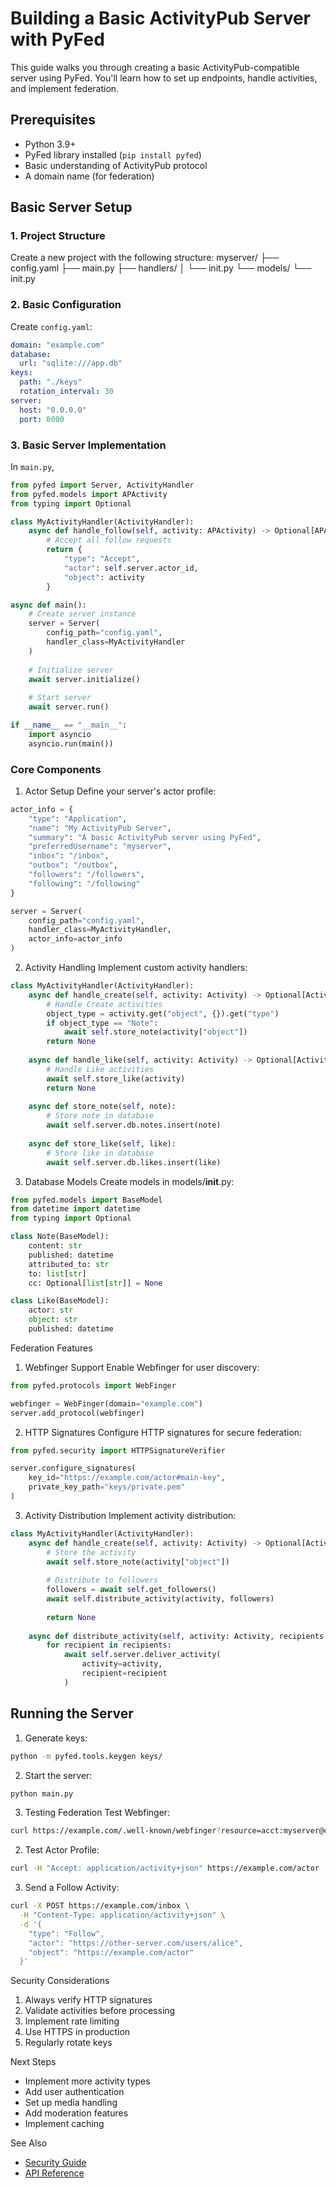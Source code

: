 # Building a Basic ActivityPub Server with PyFed

This guide walks you through creating a basic ActivityPub-compatible server using PyFed. You'll learn how to set up endpoints, handle activities, and implement federation.

## Prerequisites

- Python 3.9+
- PyFed library installed (`pip install pyfed`)
- Basic understanding of ActivityPub protocol
- A domain name (for federation)

## Basic Server Setup

### 1. Project Structure

Create a new project with the following structure:
myserver/
├── config.yaml
├── main.py
├── handlers/
│ └── init.py
└── models/
    └── init.py

### 2. Basic Configuration

Create `config.yaml`:
```yaml
domain: "example.com"
database:
  url: "sqlite:///app.db"
keys:
  path: "./keys"
  rotation_interval: 30
server:
  host: "0.0.0.0"
  port: 8000
```

### 3. Basic Server Implementation

In `main.py`,

```python 
from pyfed import Server, ActivityHandler
from pyfed.models import APActivity
from typing import Optional

class MyActivityHandler(ActivityHandler):
    async def handle_follow(self, activity: APActivity) -> Optional[APActivity]:
        # Accept all follow requests
        return {
            "type": "Accept",
            "actor": self.server.actor_id,
            "object": activity
        }

async def main():
    # Create server instance
    server = Server(
        config_path="config.yaml",
        handler_class=MyActivityHandler
    )
    
    # Initialize server
    await server.initialize()
    
    # Start server
    await server.run()

if __name__ == "__main__":
    import asyncio
    asyncio.run(main())
```

### Core Components
1. Actor Setup
Define your server's actor profile:

```python
actor_info = {
    "type": "Application",
    "name": "My ActivityPub Server",
    "summary": "A basic ActivityPub server using PyFed",
    "preferredUsername": "myserver",
    "inbox": "/inbox",
    "outbox": "/outbox",
    "followers": "/followers",
    "following": "/following"
}

server = Server(
    config_path="config.yaml",
    handler_class=MyActivityHandler,
    actor_info=actor_info
)
```

2. Activity Handling
Implement custom activity handlers:

```python
class MyActivityHandler(ActivityHandler):
    async def handle_create(self, activity: Activity) -> Optional[Activity]:
        # Handle Create activities
        object_type = activity.get("object", {}).get("type")
        if object_type == "Note":
            await self.store_note(activity["object"])
        return None
    
    async def handle_like(self, activity: Activity) -> Optional[Activity]:
        # Handle Like activities
        await self.store_like(activity)
        return None
    
    async def store_note(self, note):
        # Store note in database
        await self.server.db.notes.insert(note)
    
    async def store_like(self, like):
        # Store like in database
        await self.server.db.likes.insert(like)
```

3. Database Models
Create models in models/__init__.py:

```python
from pyfed.models import BaseModel
from datetime import datetime
from typing import Optional

class Note(BaseModel):
    content: str
    published: datetime
    attributed_to: str
    to: list[str]
    cc: Optional[list[str]] = None

class Like(BaseModel):
    actor: str
    object: str
    published: datetime
```

Federation Features
1. Webfinger Support
Enable Webfinger for user discovery:

```python
from pyfed.protocols import WebFinger

webfinger = WebFinger(domain="example.com")
server.add_protocol(webfinger)
```

2. HTTP Signatures
Configure HTTP signatures for secure federation:

```python
from pyfed.security import HTTPSignatureVerifier

server.configure_signatures(
    key_id="https://example.com/actor#main-key",
    private_key_path="keys/private.pem"
)
```

3. Activity Distribution
Implement activity distribution:

```python
class MyActivityHandler(ActivityHandler):
    async def handle_create(self, activity: Activity) -> Optional[Activity]:
        # Store the activity
        await self.store_note(activity["object"])
        
        # Distribute to followers
        followers = await self.get_followers()
        await self.distribute_activity(activity, followers)
        
        return None
    
    async def distribute_activity(self, activity: Activity, recipients: list[str]):
        for recipient in recipients:
            await self.server.deliver_activity(
                activity=activity,
                recipient=recipient
            )
```

## Running the Server
1. Generate keys:

```bash
python -m pyfed.tools.keygen keys/
```

2. Start the server:

```bash
python main.py
```

3. Testing Federation
Test Webfinger:

```bash 
curl https://example.com/.well-known/webfinger?resource=acct:myserver@example.com
```

2. Test Actor Profile:

```bash
curl -H "Accept: application/activity+json" https://example.com/actor
```

3. Send a Follow Activity:

```bash
curl -X POST https://example.com/inbox \
  -H "Content-Type: application/activity+json" \
  -d '{
    "type": "Follow",
    "actor": "https://other-server.com/users/alice",
    "object": "https://example.com/actor"
  }'
  ```

Security Considerations
1. Always verify HTTP signatures
2. Validate activities before processing
3. Implement rate limiting
4. Use HTTPS in production
5. Regularly rotate keys

Next Steps
- Implement more activity types
- Add user authentication
- Set up media handling
- Add moderation features
- Implement caching

See Also
- [Security Guide](../security.md)
- [API Reference](../api)